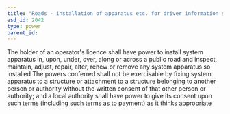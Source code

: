 ```yaml
---
title: "Roads - installation of apparatus etc. for driver information systems"
esd_id: 2042
type: power
parent_id:  
---
```


The holder of an operator's licence shall have power to install system apparatus in, upon, under, over, along or across a public road and inspect, maintain, adjust, repair, alter, renew or remove any system apparatus so installed    The powers conferred shall not be exercisable by fixing system apparatus to a structure or attachment to a structure belonging to another person or authority without the written consent of that other person or authority; and a local authority shall have power to give its consent upon such terms (including such terms as to payment) as it thinks appropriate

